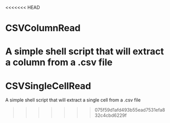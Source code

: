 <<<<<<< HEAD
# CSVColumnRead
A simple shell script that will extract a column from a .csv file
=======
# CSVSingleCellRead
A simple shell script that will extract a single cell from a .csv file
>>>>>>> 075f59d1afd493b55ead7531efa832c4cbd6229f

